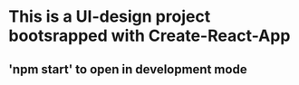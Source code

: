 # This is a UI-design project bootsrapped with Create-React-App

## 'npm start' to open in development mode
